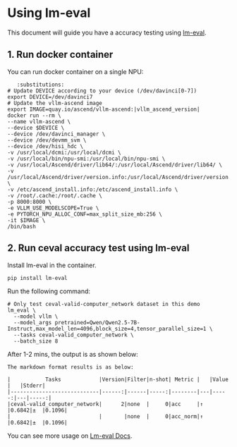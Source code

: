 # Using lm-eval
This document will guide you have a accuracy testing using [lm-eval](https://github.com/EleutherAI/lm-evaluation-harness).

##  1. Run docker container

You can run docker container on a single NPU:

```{code-block} bash
   :substitutions:
# Update DEVICE according to your device (/dev/davinci[0-7])
export DEVICE=/dev/davinci7
# Update the vllm-ascend image
export IMAGE=quay.io/ascend/vllm-ascend:|vllm_ascend_version|
docker run --rm \
--name vllm-ascend \
--device $DEVICE \
--device /dev/davinci_manager \
--device /dev/devmm_svm \
--device /dev/hisi_hdc \
-v /usr/local/dcmi:/usr/local/dcmi \
-v /usr/local/bin/npu-smi:/usr/local/bin/npu-smi \
-v /usr/local/Ascend/driver/lib64/:/usr/local/Ascend/driver/lib64/ \
-v /usr/local/Ascend/driver/version.info:/usr/local/Ascend/driver/version.info \
-v /etc/ascend_install.info:/etc/ascend_install.info \
-v /root/.cache:/root/.cache \
-p 8000:8000 \
-e VLLM_USE_MODELSCOPE=True \
-e PYTORCH_NPU_ALLOC_CONF=max_split_size_mb:256 \
-it $IMAGE \
/bin/bash
```

## 2. Run ceval accuracy test using lm-eval
Install lm-eval in the container.

```bash
pip install lm-eval
```
Run the following command:

```
# Only test ceval-valid-computer_network dataset in this demo
lm_eval \
  --model vllm \
  --model_args pretrained=Qwen/Qwen2.5-7B-Instruct,max_model_len=4096,block_size=4,tensor_parallel_size=1 \
  --tasks ceval-valid_computer_network \
  --batch_size 8
```

After 1-2 mins, the output is as shown below:

```
The markdown format results is as below:

|           Tasks            |Version|Filter|n-shot| Metric |   |Value |   |Stderr|
|----------------------------|------:|------|-----:|--------|---|-----:|---|-----:|
|ceval-valid_computer_network|      2|none  |     0|acc     |↑  |0.6842|±  |0.1096|
|                            |       |none  |     0|acc_norm|↑  |0.6842|±  |0.1096|

```

You can see more usage on [Lm-eval Docs](https://github.com/EleutherAI/lm-evaluation-harness/blob/main/docs/README.md).
